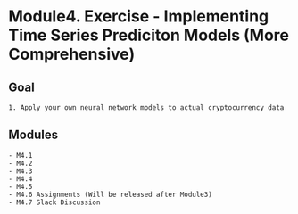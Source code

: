 # Module4. Exercise - Implementing Time Series Prediciton Models (More Comprehensive)
## Goal
    1. Apply your own neural network models to actual cryptocurrency data
## Modules
    - M4.1
    - M4.2 
    - M4.3 
    - M4.4 
    - M4.5
    - M4.6 Assignments (Will be released after Module3)
    - M4.7 Slack Discussion
